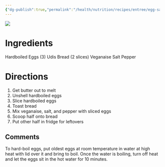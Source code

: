 ```yaml
---
{"dg-publish":true,"permalink":"/health/nutrition/recipes/entree/egg-saled-sandwich/","tags":["cookmate"],"created":"","updated":""}
---
```



![](https://d3u8pti8i6gm88.cloudfront.net/medias/img/recipes/44450_Egg_Saled_Sandwich_IvDx4Ep.jpg)

# Ingredients

Hardboiled Eggs (3)
Udis Bread (2 slices)
Veganaise
Salt
Pepper

# Directions

1) Get butter out to melt
2) Unshell hardboiled eggs
3) Slice hardboiled eggs
4) Toast bread
5) Mix veganaise, salt, and pepper with sliced eggs
6) Scoop half onto bread
7) Put other half in fridge for leftovers

## Comments

To hard-boil eggs, put oldest eggs at room temperature in water at high heat with lid over it and bring to boil. Once the water is boiling, turn off heat and let the eggs sit in the hot water for 10 minutes.